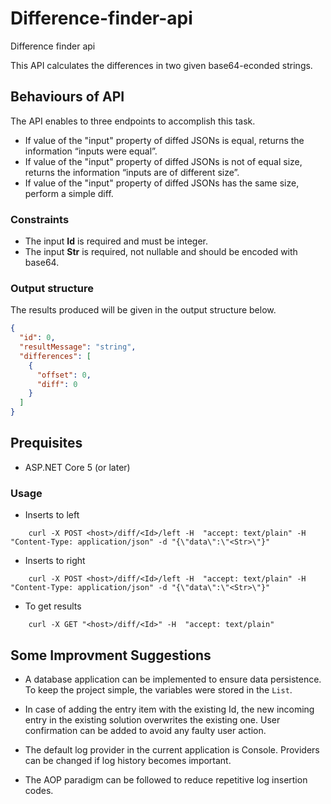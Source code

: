 # Difference-finder-api
Difference finder api

This API calculates the differences in two given base64-econded strings.

## Behaviours of API

The API enables to three endpoints to accomplish this task.

- If value of the "input" property of diffed JSONs is equal, returns the information “inputs were equal”. 
- If value of the "input" property of diffed JSONs is not of equal size, returns the information “inputs are of different size”. 
- If value of the "input" property of diffed JSONs has the same size, perform a simple diff.

### Constraints
  - The input **Id** is required and must be integer.
  - The input **Str** is required, not nullable and should be encoded with base64.

### Output structure

The results produced will be given in the output structure below.
```json
{
  "id": 0,
  "resultMessage": "string",
  "differences": [
    {
      "offset": 0,
      "diff": 0
    }
  ]
}
```

## Prequisites
 - ASP.NET Core 5 (or later)

### Usage
- Inserts to left
```console
    curl -X POST <host>/diff/<Id>/left -H  "accept: text/plain" -H  "Content-Type: application/json" -d "{\"data\":\"<Str>\"}"
```
- Inserts to right
```console
    curl -X POST <host>/diff/<Id>/left -H  "accept: text/plain" -H  "Content-Type: application/json" -d "{\"data\":\"<Str>\"}"
```
- To get results
```console
    curl -X GET "<host>/diff/<Id>" -H  "accept: text/plain"
```

## Some Improvment Suggestions
- A database application can be implemented to ensure data persistence. To keep the project simple, the variables were stored in the ```List```.

- In case of adding the entry item with the existing Id, the new incoming entry in the existing solution overwrites the existing one.
User confirmation can be added to avoid any faulty user action.

- The default log provider in the current application is Console. Providers can be changed if log history becomes important.

- The AOP paradigm can be followed to reduce repetitive log insertion codes.

